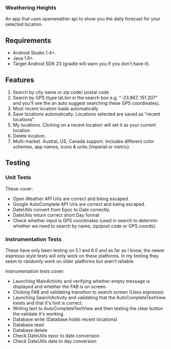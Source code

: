 ### Weathering Heights

An app that uses openweather api to show you the daily forecast for your selected location.

## Requirements

- Android Studio 1.4+.
- Java 1.6+.
- Target Android SDK 23 (gradle will warn you if you don't have it).

## Features

1. Search by city name or zip code/ postal code
2. Search by GPS (type lat,lon in the search box e.g. "-33.867, 151.207" and you'll see the an auto suggest searching these GPS coordinates).
3. Most recent location loads automatically
4. Save locations automatically. Locations selected are saved as "recent locations".
5. My locations. Clicking on a recent location will set it as your current location.
6. Delete location.
7. Multi-market. Austral, US, Canada support. Includes different color schemes, app names, icons & units (imperial or metric).

## Testing

### Unit Tests

These cover:

- Open Weather API Urls are correct and being escaped.
- Google AutoComplete API Urls are correct and being escaped.
- DateUtils convert from Epoc to Date correctly.
- DateUtils return correct short Day format
- Check whether input is GPS coordinates (used in search to determin whether we need to search by name, zip/post code or GPS coords).

### Instrumentation Tests

These have only been testing on 5.1 and 6.0 and as far as I know, the newer espresso style tests will only work on these platforms.
In my testing they seem to randomly work on older platforms but aren't reliable.

Instrumentation tests cover:

- Launching MainActivity and verifying whether empty message is displayed and whether the FAB is on screen.
- Clicking FAB and validating transition to search screen (Uses espresso)
- Launching SearchActivity and validating that the AutoCompleteTextView exists and that it's hint is correct.
- Writing text to AutoCompleteTextView and then testing the clear button the validate it's working.
- Database write (Database holds recent locations)
- Database read
- Database delete 
- Check DateUtils epoc to date conversion
- Check DateUtils date to day conversion




